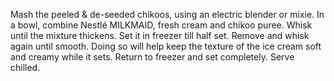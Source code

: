 Mash the peeled & de-seeded chikoos, using an electric blender or mixie.
In a bowl, combine Nestlé MILKMAID, fresh cream and chikoo puree. Whisk until the mixture thickens. Set it in freezer till half set. Remove and whisk again until smooth. Doing so will help keep the texture of the ice cream soft and creamy while it sets.
Return to freezer and set completely. Serve chilled.